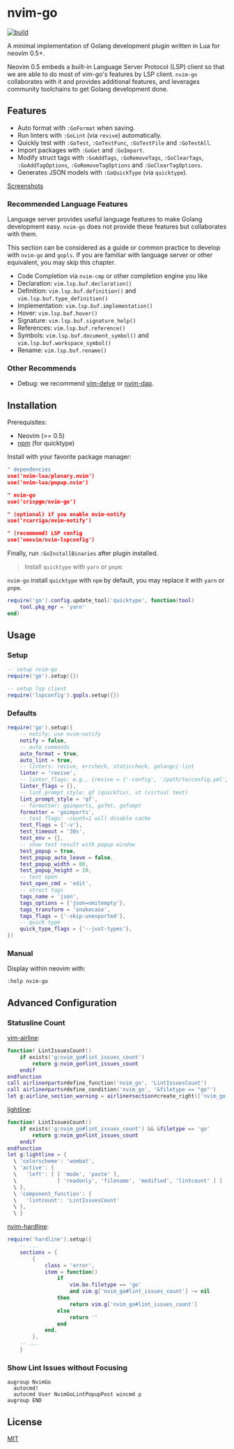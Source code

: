 # nvim-go

[![build](https://github.com/crispgm/nvim-go/actions/workflows/ci.yml/badge.svg)](https://github.com/crispgm/nvim-go/actions/workflows/ci.yml)

A minimal implementation of Golang development plugin written in Lua for neovim 0.5+.

Neovim 0.5 embeds a built-in Language Server Protocol (LSP) client so that
we are able to do most of vim-go's features by LSP client.
`nvim-go` collaborates with it and provides additional features,
and leverages community toolchains to get Golang development done.

## Features

- Auto format with `:GoFormat` when saving.
- Run linters with `:GoLint` (via `revive`) automatically.
- Quickly test with `:GoTest`, `:GoTestFunc`, `:GoTestFile` and `:GoTestAll`.
- Import packages with `:GoGet` and `:GoImport`.
- Modify struct tags with `:GoAddTags`, `:GoRemoveTags`, `:GoClearTags`, `:GoAddTagOptions`, `:GoRemoveTagOptions` and `:GoClearTagOptions`.
- Generates JSON models with `:GoQuickType` (via `quicktype`).

[Screenshots](https://github.com/crispgm/nvim-go/wiki#screenshots)

### Recommended Language Features

Language server provides useful language features to make Golang development easy.
`nvim-go` does not provide these features but collaborates with them.

This section can be considered as a guide or common practice to develop with `nvim-go` and `gopls`.
If you are familiar with language server or other equivalent, you may skip this chapter.

- Code Completion via `nvim-cmp` or other completion engine you like
- Declaration: `vim.lsp.buf.declaration()`
- Definition: `vim.lsp.buf.definition()` and `vim.lsp.buf.type_definition()`
- Implementation: `vim.lsp.buf.implementation()`
- Hover: `vim.lsp.buf.hover()`
- Signature: `vim.lsp.buf.signature_help()`
- References: `vim.lsp.buf.reference()`
- Symbols: `vim.lsp.buf.document_symbol()` and `vim.lsp.buf.workspace_symbol()`
- Rename: `vim.lsp.buf.rename()`

### Other Recommends

- Debug: we recommend [vim-delve](https://github.com/sebdah/vim-delve) or [nvim-dap](https://github.com/mfussenegger/nvim-dap).

## Installation

Prerequisites:

- Neovim (>= 0.5)
- [npm](https://www.npmjs.com) (for quicktype)

Install with your favorite package manager:

```lua
" dependencies
use('nvim-lua/plenary.nvim')
use('nvim-lua/popup.nvim')

" nvim-go
use('crispgm/nvim-go')

" (optional) if you enable nvim-notify
use('rcarriga/nvim-notify')

" (recommend) LSP config
use('neovim/nvim-lspconfig')
```

Finally, run `:GoInstallBinaries` after plugin installed.

> Install `quicktype` with `yarn` or `pnpm`:

`nvim-go` install `quicktype` with `npm` by default, you may replace it with `yarn` or `pnpm`.

```lua
require('go').config.update_tool('quicktype', function(tool)
    tool.pkg_mgr = 'yarn'
end)
```

## Usage

### Setup

```lua
-- setup nvim-go
require('go').setup({})

-- setup lsp client
require('lspconfig').gopls.setup({})
```

### Defaults

```lua
require('go').setup({
    -- notify: use nvim-notify
    notify = false,
    -- auto commands
    auto_format = true,
    auto_lint = true,
    -- linters: revive, errcheck, staticcheck, golangci-lint
    linter = 'revive',
    -- linter_flags: e.g., {revive = {'-config', '/path/to/config.yml'}}
    linter_flags = {},
    -- lint_prompt_style: qf (quickfix), vt (virtual text)
    lint_prompt_style = 'qf',
    -- formatter: goimports, gofmt, gofumpt
    formatter = 'goimports',
    -- test flags: -count=1 will disable cache
    test_flags = {'-v'},
    test_timeout = '30s',
    test_env = {},
    -- show test result with popup window
    test_popup = true,
    test_popup_auto_leave = false,
    test_popup_width = 80,
    test_popup_height = 10,
    -- test open
    test_open_cmd = 'edit',
    -- struct tags
    tags_name = 'json',
    tags_options = {'json=omitempty'},
    tags_transform = 'snakecase',
    tags_flags = {'-skip-unexported'},
    -- quick type
    quick_type_flags = {'--just-types'},
})
```

### Manual

Display within neovim with:

```vim
:help nvim-go
```

## Advanced Configuration

### Statusline Count

[vim-airline](https://github.com/vim-airline/vim-airline):
```lua
function! LintIssuesCount()
    if exists('g:nvim_go#lint_issues_count')
        return g:nvim_go#lint_issues_count
    endif
endfunction
call airline#parts#define_function('nvim_go', 'LintIssuesCount')
call airline#parts#define_condition('nvim_go', '&filetype == "go"')
let g:airline_section_warning = airline#section#create_right(['nvim_go'])
```

[lightline](https://github.com/itchyny/lightline.vim):
```lua
function! LintIssuesCount()
    if exists('g:nvim_go#lint_issues_count') && &filetype == 'go'
        return g:nvim_go#lint_issues_count
    endif
endfunction
let g:lightline = {
  \ 'colorscheme': 'wombat',
  \ 'active': {
  \   'left': [ [ 'mode', 'paste' ],
  \             [ 'readonly', 'filename', 'modified', 'lintcount' ] ]
  \ },
  \ 'component_function': {
  \   'lintcount': 'LintIssuesCount'
  \ },
  \ }
```

[nvim-hardline](https://github.com/ojroques/nvim-hardline):
```lua
require('hardline').setup({
    -- ...
    sections = {
        {
            class = 'error',
            item = function()
                if
                    vim.bo.filetype == 'go'
                    and vim.g['nvim_go#lint_issues_count'] ~= nil
                then
                    return vim.g['nvim_go#lint_issues_count']
                else
                    return ''
                end
            end,
        },
    -- ...
    }
```

### Show Lint Issues without Focusing

```viml
augroup NvimGo
  autocmd!
  autocmd User NvimGoLintPopupPost wincmd p
augroup END
```

## License

[MIT](/LICENSE)
